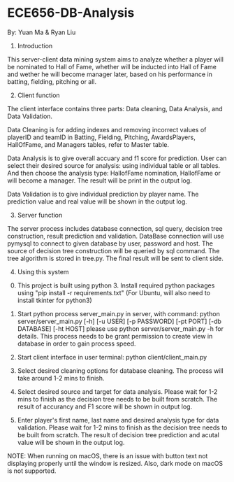 # ECE656-DB-Analysis

By: Yuan Ma & Ryan Liu

1. Introduction

This server-client data mining system aims to analyze whether a player will be nominated to Hall of Fame, whether will be inducted into Hall of Fame and wether he will become manager later, based on his performance in batting, fielding, pitching or all. 

2. Client function

The client interface contains three parts: Data cleaning, Data Analysis, and Data Validation. 

Data Cleaning is for adding indexes and removing incorrect values of playerID and teamID in Batting, Fielding, Pitching, AwardsPlayers, HallOfFame, and Managers tables, refer to Master table. 

Data Analysis is to give overall accuary and f1 score for prediction. User can select their desired source for analysis: using individual table or all tables. And then choose the analysis type: HallofFame nomination, HallofFame or will become a manager. The result will be print in the output log. 

Data Validation is to give individual prediction by player name. The prediction value and real value will be shown in the output log.

3. Server function

The server process includes database connection, sql query, decision tree construction, result prediction and validation. DataBase connection will use pymysql to connect to given database by user, password and host. The source of decision tree construction will be queried by sql command. The tree algorithm is stored in tree.py. The final result will be sent to client side.

4. Using this system

0) This project is built using python 3. Install required python packages using "pip install -r requirements.txt" (For Ubuntu, will also need to install tkinter for python3)

1) Start python process server_main.py in server, with command:
    python server/server_main.py [-h] [-u USER] [-p PASSWORD] [-pt PORT] [-db DATABASE] [-ht HOST]
    please use python server/server_main.py -h for details. This process needs to be grant permission to create view in database in order to gain process speed. 

2) Start client interface in user terminal:
    python client/client_main.py

3) Select desired cleaning options for database cleaning. The process will take around 1-2 mins to finish.

4) Select desired source and target for data analysis. Please wait for 1-2 mins to finish as the decision tree needs to be built from scratch. The result of accurancy and F1 score will be shown in output log. 

5) Enter player's first name, last name and desired analysis type for data validation. Please wait for 1-2 mins to finish as the decision tree needs to be built from scratch. The result of decision tree prediction and acutal value will be shown in the output log. 


NOTE: When running on macOS, there is an issue with button text not displaying properly until the window is resized. Also, dark mode on macOS is not supported.